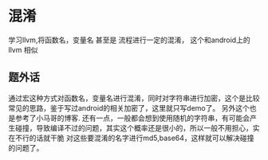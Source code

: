 # 混淆

学习llvm,将函数名，变量名 甚至是 流程进行一定的混淆， 这个和android上的llvm 相似

## 题外话
通过宏这种方式对函数名，变量名进行混淆，同时对字符串进行加密，这个是比较常见的思路，鉴于写过android的相关加密了，这里就只写demo了。
另外这个也是参考了小马哥的博客.
还有一点，一般都会想到使用随机的字符串，有可能会产生碰撞，导致编译不过的问题，其实这个概率还是很小的，所以一般不用担心，实在不行的话就干脆
对这些要混淆的名字进行md5,base64，这样就可以解决碰撞的问题了。
